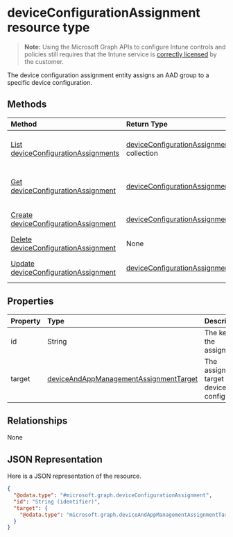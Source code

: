 # deviceConfigurationAssignment resource type

> **Note:** Using the Microsoft Graph APIs to configure Intune controls and policies still requires that the Intune service is [correctly licensed](https://go.microsoft.com/fwlink/?linkid=839381) by the customer.

The device configuration assignment entity assigns an AAD group to a specific device configuration.
## Methods
|Method|Return Type|Description|
|:---|:---|:---|
|[List deviceConfigurationAssignments](../api/intune_deviceconfig_deviceconfigurationassignment_list.md)|[deviceConfigurationAssignment](../resources/intune_deviceconfig_deviceconfigurationassignment.md) collection|List properties and relationships of the [deviceConfigurationAssignment](../resources/intune_deviceconfig_deviceconfigurationassignment.md) objects.|
|[Get deviceConfigurationAssignment](../api/intune_deviceconfig_deviceconfigurationassignment_get.md)|[deviceConfigurationAssignment](../resources/intune_deviceconfig_deviceconfigurationassignment.md)|Read properties and relationships of the [deviceConfigurationAssignment](../resources/intune_deviceconfig_deviceconfigurationassignment.md) object.|
|[Create deviceConfigurationAssignment](../api/intune_deviceconfig_deviceconfigurationassignment_create.md)|[deviceConfigurationAssignment](../resources/intune_deviceconfig_deviceconfigurationassignment.md)|Create a new [deviceConfigurationAssignment](../resources/intune_deviceconfig_deviceconfigurationassignment.md) object.|
|[Delete deviceConfigurationAssignment](../api/intune_deviceconfig_deviceconfigurationassignment_delete.md)|None|Deletes a [deviceConfigurationAssignment](../resources/intune_deviceconfig_deviceconfigurationassignment.md).|
|[Update deviceConfigurationAssignment](../api/intune_deviceconfig_deviceconfigurationassignment_update.md)|[deviceConfigurationAssignment](../resources/intune_deviceconfig_deviceconfigurationassignment.md)|Update the properties of a [deviceConfigurationAssignment](../resources/intune_deviceconfig_deviceconfigurationassignment.md) object.|

## Properties
|Property|Type|Description|
|:---|:---|:---|
|id|String|The key of the assignment.|
|target|[deviceAndAppManagementAssignmentTarget](../resources/intune_shared_deviceandappmanagementassignmenttarget.md)|The assignment target for the device configuration.|

## Relationships
None
## JSON Representation
Here is a JSON representation of the resource.
<!--{
  "blockType": "resource",
  "baseType": "microsoft.graph.entity",
  "keyProperty": "id",
  "@odata.type": "microsoft.graph.deviceConfigurationAssignment"
}-->
``` json
{
  "@odata.type": "#microsoft.graph.deviceConfigurationAssignment",
  "id": "String (identifier)",
  "target": {
    "@odata.type": "microsoft.graph.deviceAndAppManagementAssignmentTarget"
  }
}
```








